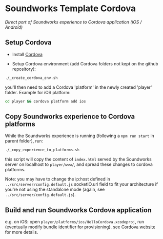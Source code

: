 # Soundworks Template Cordova

*Direct port of Soundworks experience to Cordova application (iOS / Android)*


## Setup Cordova

* Install [Cordova](https://cordova.apache.org/)

* Setup Cordova environment (add Cordova folders not kept on the github repository):

```sh
./_create_cordova_env.sh
```
you'll then need to add a Cordova 'platform' in the newly created 'player' folder. Example for iOS platform:

```sh
cd player && cordova platform add ios
```

## Copy Soundworks experience to Cordova platforms

While the Soundworks experience is running (following a ``npm run start`` in parent folder), run:

```sh
./_copy_experience_to_platforms.sh
```

this script will copy the content of ``index.html`` served by the Soundworks server on localhost to ``player/www/``, and spread these changes to cordova platforms.

Note: you may have to change the ip:host defined in ``../src/server/config.default.js``  socketIO.url field to fit your architecture if you're not using the standalone mode (again, see ``../src/server/config.default.js``).


## Build and run Soundworks Cordova application

e.g. on iOS: open ``player/platforms/ios/HelloCordova.xcodeproj``, run (eventually modify bundle identifier for provisioning). see [Cordova website](https://cordova.apache.org/docs/en/latest/#develop-for-platforms) for more details.